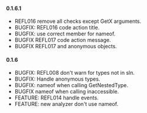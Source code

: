 #### 0.1.6.1
* REFL016 remove all checks except GetX arguments.
* BUGFIX: REFL016 code action title.
* BUGFIX: use correct member for nameof.
* BUGFIX REFL017 code action message.
* BUGFIX REFL017 and anonymous objects.

#### 0.1.6
* BUGFIX: REFL008 don't warn for types not in sln.
* BUGFIX: Handle anonymous types.
* BUGFIX: nameof when calling GetNestedType.
* BUGFIX nameof when calling inaccessible.
* FEATURE: REFL014 handle events.
* FEATURE: new analyzer don't use nameof.

